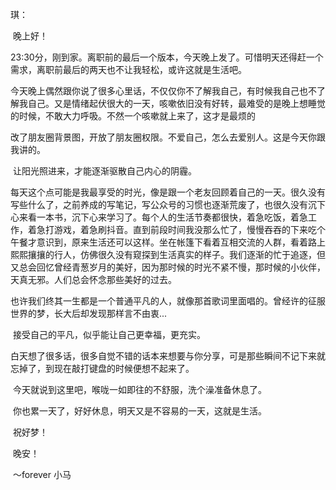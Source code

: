 琪：

​	晚上好！

​	23:30分，刚到家。离职前的最后一个版本，今天晚上发了。可惜明天还得赶一个需求，离职前最后的两天也不让我轻松，或许这就是生活吧。

​	今天晚上偶然跟你说了很多心里话，不仅仅你不了解我自己，有时候我自己也不了解我自己。又是情绪起伏很大的一天，咳嗽依旧没有好转，最难受的是晚上想睡觉的时候，不敢大力呼吸。不然一个咳嗽就上来了，这才是最烦的

​	改了朋友圈背景图，开放了朋友圈权限。不爱自己，怎么去爱别人。这是今天你跟我讲的。

​	让阳光照进来，才能逐渐驱散自己内心的阴霾。

​	每天这个点可能是我最享受的时光，像是跟一个老友回顾着自己的一天。很久没有写些什么了，之前养成的写笔记，写公众号的习惯也逐渐荒废了，也很久没有沉下心来看一本书，沉下心来学习了。每个人的生活节奏都很快，着急吃饭，着急工作，着急打游戏，着急刷抖音。直到前段时间我没那么忙了，慢慢吞吞的下来吃个午餐才意识到，原来生活还可以这样。坐在帐篷下看着互相交流的人群，看着路上熙熙攘攘的行人，仿佛很久没有窥探到生活真实的样子。我们逐渐的忙于追逐，但又总会回忆曾经青葱岁月的美好，因为那时候的时光不紧不慢，那时候的小伙伴，天真无邪。人们总会怀念那些美好的过去。

​	也许我们终其一生都是一个普通平凡的人，就像那首歌词里面唱的。曾经许的征服世界的梦，长大后却发现那样言不由衷...

​	接受自己的平凡，似乎能让自己更幸福，更充实。

​	白天想了很多话，很多自觉不错的话本来想要与你分享，可是那些瞬间不记下来就忘掉了，到现在敲打键盘的时候便想不起来了。

​	今天就说到这里吧，喉咙一如即往的不舒服，洗个澡准备休息了。

​	你也累一天了，好好休息，明天又是不容易的一天，这就是生活。

​	祝好梦！

​	晚安！

​											～forever 小马

